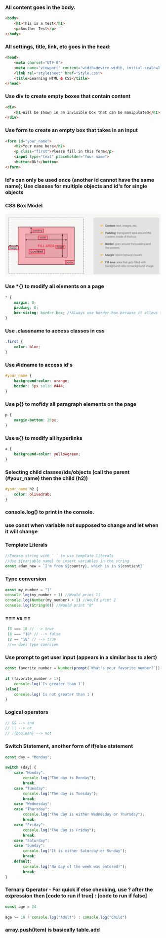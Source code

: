 ### All content goes in the body.
```Html
<body>
    <h1>This is a test</h1>
    <p>Another Test</p>
</body>
```
### All settings, title, link, etc goes in the head:
```Html
<head>
    <meta charset="UTF-8">
    <meta name="viewport" content="width=device-width, initial-scale=1.0">
    <link rel="stylesheet" href="Style.css">
    <title>Learning HTML & CSS</title>
</head>
```

### Use div to create empty boxes that contain content
```Html
<div>
    <h1>Will be shown in an invisible box that can be manipulated</h1>
</div>
```

### Use form to create an empty box that takes in an input
```Html
<form id="your_name">
    <h2>Your name here</h2>
    <p class="first">Please fill in this form</p>
    <input type="text" placeholder="Your name">
    <button>Ok!</button>
</form>
```

### Id's can only be used once (another id cannot have the same name); Use classes for multiple objects and id's for single objects


### CSS Box Model
![alt text](CSS_Box_Model.PNG)

### Use *{} to modify all elements on a page
```CSS
* {
    margin: 0;
    padding: 0;
    box-sizing: border-box; /*Always use border-box because it allows the width to be unaffected by padding*/
}
```

### Use .classname to access classes in css
```CSS
.first {
    color: blue;
}
```

### Use #idname to access id's
```CSS
#your_name {
    background-color: orange;
    border: 5px solid #444;
}
```

### Use p{} to mofidy all paragraph elements on the page
```CSS
p {
    margin-bottom: 20px;
}
```

### Use a{} to modify all hyperlinks
```CSS
a {
    background-color: yellowgreen;
}
```
### Selecting child classes/ids/objects (call the parent (#your_name) then the child (h2))
```CSS
#your_name h2 {
    color: olivedrab;
}
``` 

### console.log() to print in the console.

### use const when variable not supposed to change and let when it will change

### Template Literals
```JavaScript
//Encase string with ` ` to use template literals
//Use ${variable name} to insert variables in the string
const adam_new = `I'm from ${country}, which is in ${contient}`
```

### Type conversion
```JavaScript
const my_number = "1"
console.log(my_number + 1) //Would print 11
console.log(Number(my_number) + 1) //Would print 2
console.log(String(0)) //Would print "0"
```

### === vs ==
```JavaScript
 18 === 18 // --> true
 18 === "18" // --> false
 18 == "18" // --> true
 //== does type coercion
```
### Use prompt to get user input (appears in a similar box to alert)
```JavaScript
const favorite_number = Number(prompt(`What's your favorite number?`))

if (favorite_number > 1){
    console.log(`Is greater than 1`)
}else{
    console.log(`Is not greater than 1`)
}
```

### Logical operators
```JavaScript
// && --> and
// || --> or
// !{boolean} --> not 
```

### Switch Statement, another form of if/else statement
```JavaScript
const day = "Monday";

switch (day) {
    case "Monday":
        console.log("The day is Monday");
        break;
    case "Tuesday":
        console.log("The day is Tuesday");
        break;
    case "Wednesday":
    case "Thursday":
        console.log("The day is either Wednesday or Thursday");
        break;
    case "Friday":
        console.log("The day is Friday");
        break;
    case "Saturday":
    case "Sunday":
        console.log("It is either Saturday or Sunday");
        break;
    default:
        console.log("No day of the week was entered!");
        break;
}
```

### Ternary Operator - For quick if else checking, use ? after the expression then [code to run if true] : [code to run if false]
```JavaScript
const age = 24

age >= 18 ? console.log("Adult") : console.log("Child")
```

### array.push(item) is basically table.add